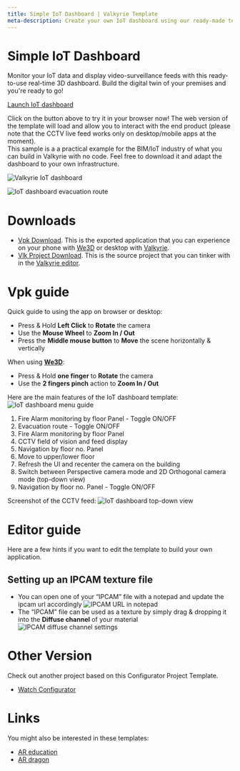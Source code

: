 ```yaml
---
title: Simple IoT Dashboard | Valkyrie Template
meta-description: Create your own IoT dashboard using our ready-made template
---
```


# Simple IoT Dashboard

Monitor your IoT data and display video-surveillance feeds with this ready-to-use real-time 3D dashboard. Build the digital twin of your premises and you're ready to go!<br>

<a class="btn btn-primary umami--click--bt_launch_iot_dashboard" href="/vlk/samples/iot_dashboard/IoT_Dashboard_2.vpk">Launch IoT dashboard</a>

Click on the button above to try it in your browser now! The web version of the template will load and allow you to interact with the end product (please note that the CCTV live feed works only on desktop/mobile apps at the moment).<br>
This sample is a a practical example for the BIM/IoT industry of what you can build in Valkyrie with no code. Feel free to download it and adapt the dashboard to your own infrastructure.<br>

![Valkyrie IoT dashboard](https://cdn2.talansoft.com/ftp/img/iot_dashboard/iot-dashboard.jpg)

![IoT dashboard evacuation route](https://cdn2.talansoft.com/ftp/img/iot_dashboard/fire-exit.jpg)

# Downloads

- [Vpk Download](https://cdn2.talansoft.com/ftp/samples/IoT_Dashboard_2.vpk). This is the exported application that you can experience on your phone with [We3D](/vlk/downloads#we3d) or desktop with [Valkyrie](/vlk/downloads#vlk).
- [Vlk Project Download](https://cdn2.talansoft.com/ftp/samples/Hotel_01_VLK.zip). This is the source project that you can tinker with in the [Valkyrie editor](/vlk/downloads#vlk).

# Vpk guide

Quick guide to using the app on browser or desktop:  
- Press & Hold **Left Click** to **Rotate** the camera
- Use the **Mouse Wheel** to **Zoom In / Out**
- Press the **Middle mouse button** to **Move** the scene horizontally & vertically

When using **[We3D](/vlk/downloads#we3d)**:  
- Press & Hold **one finger** to **Rotate** the camera
- Use the **2 fingers pinch** action to **Zoom In / Out**

Here are the main features of the IoT dashboard template:
![IoT dashboard menu guide](https://cdn2.talansoft.com/ftp/img/iot_dashboard/iot-dashboard-menu-guide.jpg) 

1. Fire Alarm monitoring by floor Panel - Toggle ON/OFF
2. Evacuation route - Toggle ON/OFF
3. Fire Alarm monitoring by floor Panel
4. CCTV field of vision and feed display
5. Navigation by floor no. Panel
6. Move to upper/lower floor
7. Refresh the UI and recenter the camera on the building
8. Switch between Perspective camera mode and 2D Orthogonal camera mode (top-down view)
9. Navigation by floor no. Panel - Toggle ON/OFF

Screenshot of the CCTV feed:
![IoT dashboard top-down view](https://cdn2.talansoft.com/ftp/img/iot_dashboard/top-down-view-cctv.jpg)

# Editor guide
Here are a few hints if you want to edit the template to build your own application.
## Setting up an IPCAM texture file
- You can open one of your “IPCAM” file with a notepad and update the ipcam url accordingly
![IPCAM URL in notepad](https://cdn2.talansoft.com/ftp/img/iot_dashboard/IPCAM-change-notepad.png)
- The “IPCAM” file can be used as a texture by simply drag & dropping it into the **Diffuse channel** of your material
![IPCAM diffuse channel settings](https://cdn2.talansoft.com/ftp/img/iot_dashboard/IPCAM-diffuse-channel.png)

# Other Version
Check out another project based on this Configurator Project Template.
- [Watch Configurator](./watch_configurator)

# Links

You might also be interested in these templates:
- [AR education](./ar-education)
- [AR dragon](./ar-dragon)
